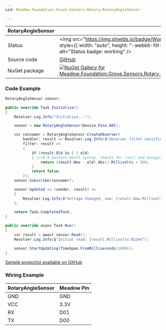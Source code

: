 ```yaml
---
uid: Meadow.Foundation.Grove.Sensors.Rotary.RotaryAngleSensor

---
```


| RotaryAngleSensor | |
|--------|--------|
| Status | <img src="https://img.shields.io/badge/Working-brightgreen" style={{ width: "auto", height: "-webkit-fill-available" }} alt="Status badge: working" /> |
| Source code | [GitHub](https://github.com/WildernessLabs/Meadow.Foundation.Grove/tree/main/Source/RotaryAngleSensor) |
| NuGet package | <a href="https://www.nuget.org/packages/Meadow.Foundation.Grove.Sensors.Rotary.RotaryAngleSensor/" target="_blank"><img src="https://img.shields.io/nuget/v/Meadow.Foundation.Grove.Sensors.Rotary.RotaryAngleSensor.svg?label=Meadow.Foundation.Grove.Sensors.Rotary.RotaryAngleSensor" alt="NuGet Gallery for Meadow.Foundation.Grove.Sensors.Rotary.RotaryAngleSensor" /></a> |

### Code Example

```csharp
RotaryAngleSensor sensor;

public override Task Initialize()
{
    Resolver.Log.Info("Initialize...");

    sensor = new RotaryAngleSensor(Device.Pins.A01);

    var consumer = RotaryAngleSensor.CreateObserver(
        handler: result => Resolver.Log.Info($"Observer filter satisfied: {result.New.Millivolts:N2}mV, old: {result.Old?.Millivolts:N2}mV"),
        filter: result =>
        {
            if (result.Old is { } old)
            { //c# 8 pattern match syntax. checks for !null and assigns var.
                return (result.New - old).Abs().Millivolts > 500;
            }
            return false;
        });
    sensor.Subscribe(consumer);

    sensor.Updated += (sender, result) =>
    {
        Resolver.Log.Info($"Voltage Changed, new: {result.New.Millivolts:N2}mV, old: {result.Old?.Millivolts:N2}mV");
    };

    return Task.CompletedTask;
}

public override async Task Run()
{
    var result = await sensor.Read();
    Resolver.Log.Info($"Initial read: {result.Millivolts:N2}mV");

    sensor.StartUpdating(TimeSpan.FromMilliseconds(1000));
}

```

[Sample project(s) available on GitHub](https://github.com/WildernessLabs/Meadow.Foundation.Grove/tree/main/Source/RotaryAngleSensor/Sample/RotaryAngleSensor_Sample)

### Wiring Example

| RotaryAngleSensor | Meadow Pin |
|--------|------------|
| GND    | GND        |
| VCC    | 3.3V       |
| RX     | D01        |
| TX     | D00        |

